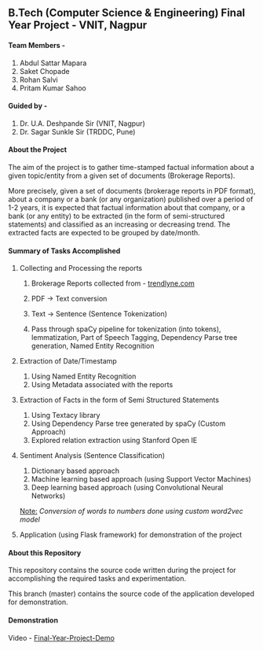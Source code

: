 ## B.Tech (Computer Science & Engineering) Final Year Project - VNIT, Nagpur

#### Team Members -
1. Abdul Sattar Mapara
2. Saket Chopade
3. Rohan Salvi
4. Pritam Kumar Sahoo

#### Guided by -
1. Dr. U.A. Deshpande Sir (VNIT, Nagpur)
2. Dr. Sagar Sunkle Sir (TRDDC, Pune)

#### About the Project
The aim of the project is to gather time-stamped factual information about a given
topic/entity from a given set of documents (Brokerage Reports).

More precisely, given a set of documents (brokerage reports in PDF format), about a
company or a bank (or any organization) published over a period of 1-2 years, it is expected
that factual information about that company, or a bank (or any entity) to
be extracted (in the form of semi-structured statements) and classified as an increasing or decreasing trend.
The extracted facts are expected to be grouped by date/month.

#### Summary of Tasks Accomplished
1. Collecting and Processing the reports

    1. Brokerage Reports collected from - [trendlyne.com](https://trendlyne.com/)

    1. PDF -> Text conversion
    
    1. Text -> Sentence (Sentence Tokenization)
    
    1. Pass through spaCy pipeline for tokenization (into tokens), lemmatization, Part of Speech Tagging, Dependency Parse tree generation, Named Entity Recognition
    
1. Extraction of Date/Timestamp
    1. Using Named Entity Recognition
    1. Using Metadata associated with the reports
1. Extraction of Facts in the form of Semi Structured Statements
    1. Using Textacy library
    1. Using Dependency Parse tree generated by spaCy (Custom Approach)
    1. Explored relation extraction using Stanford Open IE
1. Sentiment Analysis (Sentence Classification)
    1. Dictionary based approach
    1. Machine learning based approach (using Support Vector Machines)
    1. Deep learning based approach (using Convolutional Neural Networks)
    
    <u>Note:</u> <i>Conversion of words to numbers done using custom word2vec model</i>
1. Application (using Flask framework) for demonstration of the project

#### About this Repository

This repository contains the source code written during the project for accomplishing the required tasks and experimentation.

This branch (master) contains the source code of the application developed for demonstration.

#### Demonstration

Video - [Final-Year-Project-Demo](https://vimeo.com/435035849)
